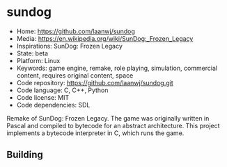 # sundog

- Home: https://github.com/laanwj/sundog
- Media: https://en.wikipedia.org/wiki/SunDog:_Frozen_Legacy
- Inspirations: SunDog: Frozen Legacy
- State: beta
- Platform: Linux
- Keywords: game engine, remake, role playing, simulation, commercial content, requires original content, space
- Code repository: https://github.com/laanwj/sundog.git
- Code language: C, C++, Python
- Code license: MIT
- Code dependencies: SDL

Remake of SunDog: Frozen Legacy.
The game was originally written in Pascal and compiled to bytecode for an abstract architecture. This project implements a bytecode interpreter in C, which runs the game.

## Building
